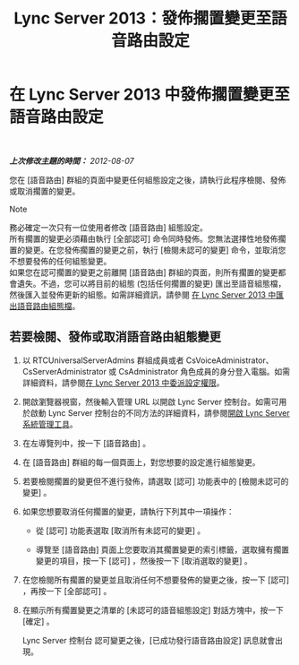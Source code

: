 ﻿---
title: Lync Server 2013：發佈擱置變更至語音路由設定
TOCTitle: 發佈擱置變更至語音路由設定
ms:assetid: ff941d0b-fb4b-47d2-b866-6d990ac66b81
ms:mtpsurl: https://technet.microsoft.com/zh-tw/library/Gg413088(v=OCS.15)
ms:contentKeyID: 49292935
ms.date: 08/24/2015
mtps_version: v=OCS.15
ms.translationtype: HT
---

# 在 Lync Server 2013 中發佈擱置變更至語音路由設定

 

_**上次修改主題的時間：** 2012-08-07_

您在 \[語音路由\] 群組的頁面中變更任何組態設定之後，請執行此程序檢閱、發佈或取消擱置的變更。

> [!Note]  
> 務必確定一次只有一位使用者修改 [語音路由] 組態設定。<br />
> 所有擱置的變更必須藉由執行 [全部認可] 命令同時發佈。您無法選擇性地發佈擱置的變更。在您發佈擱置的變更之前，執行 [檢閱未認可的變更] 命令，並取消您不想要發佈的任何組態變更。<br />
> 如果您在認可擱置的變更之前離開 [語音路由] 群組的頁面，則所有擱置的變更都會遺失。不過，您可以將目前的組態 (包括任何擱置的變更) 匯出至語音組態檔，然後匯入並發佈更新的組態。如需詳細資訊，請參閱 <a href="lync-server-2013-export-a-voice-route-configuration-file.md">在 Lync Server 2013 中匯出語音路由組態檔</a>。



## 若要檢閱、發佈或取消語音路由組態變更

1.  以 RTCUniversalServerAdmins 群組成員或者 CsVoiceAdministrator、CsServerAdministrator 或 CsAdministrator 角色成員的身分登入電腦。如需詳細資料，請參閱[在 Lync Server 2013 中委派設定權限](lync-server-2013-delegate-setup-permissions.md)。

2.  開啟瀏覽器視窗，然後輸入管理 URL 以開啟 Lync Server 控制台。如需可用於啟動 Lync Server 控制台的不同方法的詳細資料，請參閱[開啟 Lync Server 系統管理工具](lync-server-2013-open-lync-server-administrative-tools.md)。

3.  在左導覽列中，按一下 \[語音路由\] 。

4.  在 \[語音路由\] 群組的每一個頁面上，對您想要的設定進行組態變更。

5.  若要檢閱擱置的變更但不進行發佈，請選取 \[認可\] 功能表中的 \[檢閱未認可的變更\] 。

6.  如果您想要取消任何擱置的變更，請執行下列其中一項操作：
    
      - 從 \[認可\] 功能表選取 \[取消所有未認可的變更\] 。
    
      - 導覽至 \[語音路由\] 頁面上您要取消其擱置變更的索引標籤，選取擁有擱置變更的項目，按一下 \[認可\] ，然後按一下 \[取消選取的變更\] 。

7.  在您檢閱所有擱置的變更並且取消任何不想要發佈的變更之後，按一下 \[認可\] ，再按一下 \[全部認可\] 。

8.  在顯示所有擱置變更之清單的 \[未認可的語音組態設定\] 對話方塊中，按一下 \[確定\] 。
    
    Lync Server 控制台 認可變更之後，\[已成功發行語音路由設定\] 訊息就會出現。

